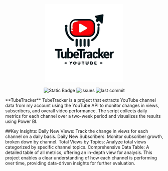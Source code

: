 <p align="center">
<img alt="logo" src="assets/logo.png" width="250">
</p>
<p align="center">
<img alt="Static Badge" src="https://img.shields.io/badge/license-MIT-MIT">
 <img alt="Issues" src=https://img.shields.io/github/issues/romisadeh/tube-tracker>
 <img alt="last commit" src=https://img.shields.io/github/last-commit/romisadeh/tube-tracker>

</p>
**TubeTracker**
TubeTracker is a project that extracts YouTube channel data from my account using the YouTube API to monitor changes in views, subscribers, and overall video performance. The script collects daily metrics for each channel over a two-week period and visualizes the results using Power BI.

##Key Insights:
Daily New Views: Track the change in views for each channel on a daily basis.
Daily New Subscribers: Monitor subscriber growth, broken down by channel.
Total Views by Topics: Analyze total views categorized by specific channel topics.
Comprehensive Data Table: A detailed table of all metrics, offering an in-depth view for analysis.
This project enables a clear understanding of how each channel is performing over time, providing data-driven insights for further evaluation.
